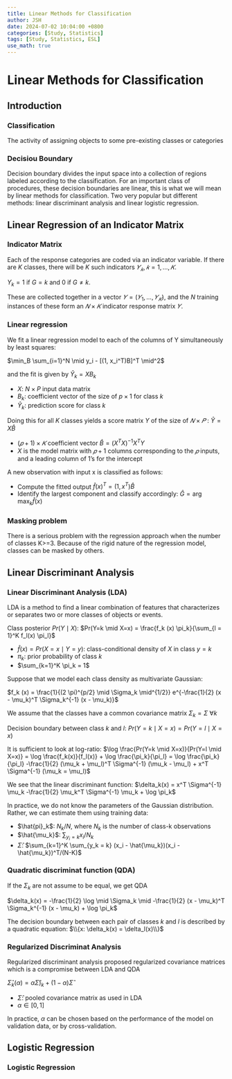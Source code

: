```yaml
---
title: Linear Methods for Classification
author: JSH
date: 2024-07-02 10:04:00 +0800
categories: [Study, Statistics]
tags: [Study, Statistics, ESL]
use_math: true
---
```


# Linear Methods for Classification

## Introduction

### Classification
The activity of assigning objects to some pre-existing classes or categories

### Decisiou Boundary
Decision boundary divides the input space into a collection of regions labeled according to the classification.
For an important class of procedures, these decision boundaries are linear, this is what we will mean by linear methods for classification.
Two very popular but different methods: linear discriminant analysis and linear logistic regression.

## Linear Regression of an Indicator Matrix

### Indicator Matrix
Each of the response categories are coded via an indicator variable.
If there are $K$ classes, there will be $K$ such indicators $𝑌_𝑘, 𝑘=1, …, 𝐾$.

$Y_k = 1$ if $G=k$ and $0$ if $G \neq k$.

These are collected together in a vector $𝑌=(𝑌_1,…, 𝑌_𝐾)$, and the $N$ training instances of these form an $𝑁×𝐾$ indicator response matrix $𝑌$.

### Linear regression
We fit a linear regression model to each of the columns of Y simultaneously by least squares:

$\min_B \sum_{i=1}^N \mid y_i - [(1, x_i^T)B]^T \mid^2$

and the fit is given by $\hat{Y}_k = XB_k$
* $X$: $N \times P$ input data matrix
* $B_k$: coefficient vector of the size of $p \times 1$ for class $k$
* $\hat{Y}_k$: prediction score for class $k$

Doing this for all $K$ classes yields a score matrix $Y$ of the size of $𝑁 \times 𝑃$ : $\hat{Y} = X \hat{B}$

* $(𝑝+1) \times 𝐾$ coefficient vector $\hat{B} = (X^T X)^{-1} X^T Y$
* $X$ is the model matrix with $𝑝+1$ columns corresponding to the $𝑝$ inputs, and a leading column of 1’s for the intercept

A new observation with input x is classified as follows:
* Compute the fitted output $\hat{f}(x)^T = (1, x^T) \hat{B}$
* Identify the largest component and classify accordingly: $\hat{G} = \arg\max_k \hat{f}(x)$

### Masking problem
There is a serious problem with the regression approach when the number of classes K>=3.
Because of the rigid nature of the regression model, classes can be masked by others.

## Linear Discriminant Analysis

### Linear Discriminant Analysis (LDA)
LDA is a method to find a linear combination of features that characterizes or separates two or more classes of objects or events.

Class posterior $Pr(Y \mid X)$: $Pr(Y=k \mid X=x) = \frac{f_k (x) \pi_k}{\sum_{l = 1}^K f_l(x) \pi_l}$

* $\hat{f}(x) = Pr(X=x \mid Y=y)$: class-conditional density of $X$ in class $y=k$
* $\pi_k$: prior probability of class $k$
* $\sum_{k=1}^K \pi_k = 1$

Suppose that we model each class density as multivariate Gaussian:

$f_k (x) = \frac{1}{(2 \pi)^{p/2} \mid \Sigma_k \mid^{1/2}} e^{-\frac{1}{2} (x - \mu_k)^T \Sigma_k^{-1} (x - \mu_k)}$

We assume that the classes have a common covariance matrix $\Sigma_k = \Sigma$  $\forall k$

Decision boundary between class $k$ and $l$: $Pr(Y=k \mid X=x) = Pr(Y = l \mid X = x)$

It is sufficient to look at log-ratio:
$\log \frac{Pr(Y=k \mid X=x)}{Pr(Y=l \mid X=x)} = \log \frac{f_k(x)}{f_l(x)} + \log \frac{\pi_k}{\pi_l} = \log \frac{\pi_k}{\pi_l} -\frac{1}{2} (\mu_k + \mu_l)^T \Sigma^{-1} (\mu_k - \mu_l) + x^T \Sigma^{-1} (\mu_k = \mu_l)$

We see that the linear discriminant function: $\delta_k(x) = x^T \Sigma^{-1} \mu_k -\frac{1}{2} \mu_k^T \Sigma^{-1} \mu_k + \log \pi_k$

In practice, we do not know the parameters of the Gaussian distribution.
Rather, we can estimate them using training data:
* $\hat{pi}_k$: $N_k/N$, where $N_k$ is the number of class-k observations
* $\hat{\mu_k}$: $\sum_{y_i = k} x_i/N_k$
* $\hat{\Sigma}$: $\sum_{k=1}^K \sum_{y_k = k} (x_i - \hat{\mu_k})(x_i - \hat{\mu_k})^T/(N-K)$

### Quadratic discriminat function (QDA)
If the $\Sigma_k$ are not assume to be equal, we get QDA

$\delta_k(x) = -\frac{1}{2} \log \mid \Sigma_k \mid -\frac{1}{2} (x - \mu_k)^T \Sigma_k^{-1} (x - \mu_k) + \log \pi_k$ 

The decision boundary between each pair of classes $k$ and $l$ is described by a quadratic equation: $\\{x: \delta_k(x) = \delta_l(x)\\}$

### Regularized Discriminat Analysis
Regularized discriminant analysis proposed regularized covariance matrices which is a compromise between LDA and QDA

$\hat{\Sigma}_k(\alpha) = \alpha \hat{\Sigma})_k + (1 - \alpha) \hat{\Sigma}$
* $\hat{\Sigma}$: pooled covariance matrix as used in LDA
* $\alpha \in [0, 1]$

In practice, $\alpha$ can be chosen based on the performance of the model on validation data, or by cross-validation.

## Logistic Regression
### Logistic Regression


